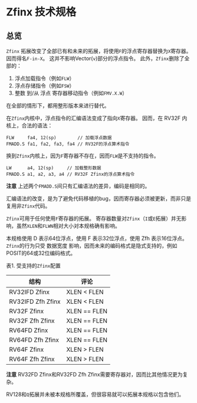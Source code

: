 # Zfinx 技术规格

## 总览

`Zfinx` 拓展改变了全部已有和未来的拓展，将使用`F`的浮点寄存器替换为`X`寄存器。
因而得名`F-in-X`。
这并不影响Vector(`v`)部分的浮点指令。
此外，`Zfinx`删除了全部的：

1. 浮点加载指令（例如`FLW`）
2. 浮点存储指令（例如`FSW`）
3. 整数 到/从 浮点 寄存器移动指令（例如`FMV.X.W`）

在全部的情形下，都用整形版本来进行替代。

在`Zfinx`内核中，浮点指令的汇编语法变成了指向`X`寄存器。
因而，在 RV32F 内核上，合法的语法：

```assembly
FLW     fa4, 12(sp)        // 加载浮点数据
FMADD.S fa1, fa2, fa3, fa4 // RV32F的浮点算术指令
```

换到`Zfinx`内核上，因为`F`寄存器不存在，因而`FLW`是不支持的指令。

```assembly
LW      a4, 12(sp)     // 加载整形数据
FMADD.S a1, a2, a3, a4 // RV32F Zfinx的浮点算术指令
```

**注意** 上述两个`FMADD.S`间只有汇编语法的差异，编码是相同的。

汇编语法的改变，是为了避免代码移植的bug，因而寄存器必须被更新，而非只是复用非`Zfinx`代码。

`Zfinx`可用于任何使用`F`寄存器的拓展。
寄存器数量对`Zfinx`（`I`或`E`拓展）并无影响，虽然`XLEN`和`FLWN`相对大小对本规格确有影响。

本规格使用 D 表示64位浮点，使用 F 表示32位浮点，使用 Zfh 表示16位浮点。
`Zfinx`的行为只受 数据宽度 影响，因而未来的编码格式是隐式支持的，例如 POSIT的64或32位编码格式。

表1. 受支持的`Zfinx`配置

| 结构              | 评论          |
| ----------------- | ------------- |
| RV32IFD Zfinx     | XLEN  <  FLEN |
| RV32IFD Zfh Zfinx | XLEN  <  FLEN |
| RV32F Zfinx       | XLEN == FLEN  |
| RV32F Zfh Zfinx   | XLEN == FLEN  |
| RV64FD Zfinx      | XLEN == FLEN  |
| RV64FD Zfh Zfinx  | XLEN == FLEN  |
| RV64F Zfinx       | XLEN  >  FLEN |
| RV64F Zfh Zfinx   | XLEN  >  FLEN |

**注意** RV32FD Zfinx和RV32FD Zfh Zfinx需要寄存器对，因而比其他情况更为复杂。

RV128和`Q`拓展并未被本规格所覆盖，但很容易就可以拓展本规格以包含他们。
